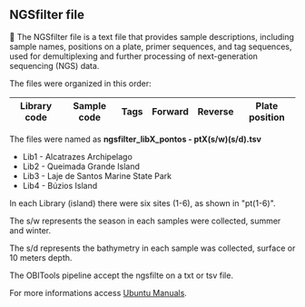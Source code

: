 ## NGSfilter file

🧬 The NGSfilter file is a text file that provides sample descriptions, including sample names, positions on a plate,
primer sequences, and tag sequences, used for demultiplexing and further processing of next-generation sequencing (NGS) data. 

The files were organized in this order:

| Library code | Sample code | Tags | Forward | Reverse | Plate position |
| ------------ | ----------- | ---- | ------- | ------- | -------------- |

The files were named as **ngsfilter_libX_pontos - ptX(s/w)(s/d).tsv**

- Lib1 - Alcatrazes Archipelago
- Lib2 - Queimada Grande Island 
- Lib3 - Laje de Santos Marine State Park
- Lib4 - Búzios Island

In each Library (island) there were six sites (1-6), as shown in "pt(1-6)". 

The s/w represents the season in each samples were collected, summer and winter.

The s/d represents the bathymetry in each sample was collected, surface or 10 meters depth.

The OBITools pipeline accept the ngsfilte on a txt or tsv file.

For more informations access [Ubuntu Manuals](https://manpages.ubuntu.com/manpages/focal/man1/ngsfilter.1.html).
